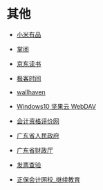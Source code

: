 # 其他


<div id = "首"></div>
<script src = "../js/首.js"></script>


* [小米有品](https://m.xiaomiyoupin.com/main)


* [掌阅](https://m.zhangyue.com/)
* [京东读书](https://e.m.jd.com/)
* [极客时间](https://time.geekbang.org/)


* [wallhaven](https://wallhaven.cc/)


* [Windows10 坚果云 WebDAV](https://content.jianguoyun.com/2158.html)


* [会计资格评价网](http://kzp.mof.gov.cn/)
* [广东省人民政府](https://www.gd.gov.cn/)
* [广东省财政厅](http://czt.gd.gov.cn/)
* [发票查验](https://inv-veri.chinatax.gov.cn/index.html)


* [正保会计网校_继续教育](http://jxjy.chinaacc.com/gd)
